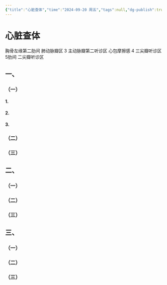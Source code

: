 ```yaml
---
{"title":"心脏查体","time":"2024-09-20 周五","tags":null,"dg-publish":true,"permalink":"/200 学习/205 儿科学/见习/第07次见习 心脏查体 甲减/心脏查体/","dgPassFrontmatter":true,"created":"2024-09-20T09:21:28.000+08:00","updated":"2024-09-20T09:24:33.000+08:00"}
---
```


# 心脏查体

胸骨左缘第二肋间 肺动脉瓣区
3 主动脉瓣第二听诊区 心包摩擦感
4 三尖瓣听诊区
5肋间 二尖瓣听诊区

## 一、
### （一）
#### 1.
#### 2.
#### 3.
### （二）
### （三）
## 二、
### （一）
### （二）
### （三）
## 三、
### （一）
### （二）
### （三）